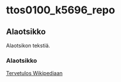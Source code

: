 # ttos0100_k5696_repo

## Alaotsikko

Alaotsikon tekstiä.

### Alaotsikko

[Tervetulos Wikipediaan](https://fi.wikipedia.org/wiki/Wikipedia:Tervetuloa_Wikipediaan)


